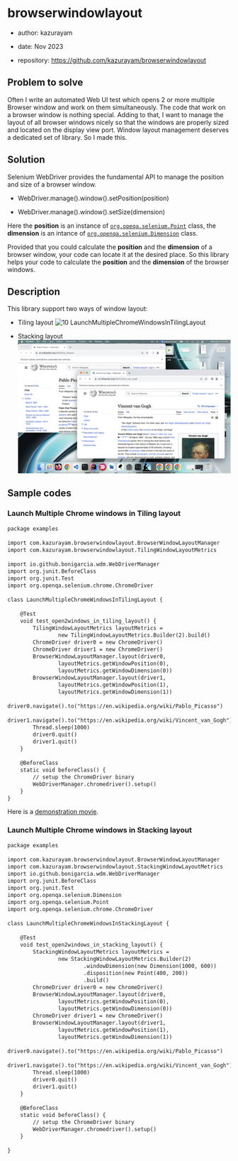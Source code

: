 # browserwindowlayout

-   author: kazurayam

-   date: Nov 2023

-   repository: <https://github.com/kazurayam/browserwindowlayout>

## Problem to solve

Often I write an automated Web UI test which opens 2 or more multiple Browser window and work on them simultaneously. The code that work on a browser window is nothing special. Adding to that, I want to manage the layout of all browser windows nicely so that the windows are properly sized and located on the display view port. Window layout management deserves a dedicated set of library. So I made this.

## Solution

Selenium WebDriver provides the fundamental API to manage the position and size of a browser window.

-   WebDriver.manage().window().setPosition(position)

-   WebDriver.manage().window().setSize(dimension)

Here the **position** is an instance of [`org.opeqa.selenium.Point`](https://javadoc.io/doc/org.seleniumhq.selenium/selenium-api/latest/org/openqa/selenium/Point.html) class, the **dimension** is an intance of [`org.openqa.selenium.Dimension`](https://javadoc.io/doc/org.seleniumhq.selenium/selenium-api/latest/org/openqa/selenium/Dimension.html) class.

Provided that you could calculate the **position** and the **dimension** of a browser window, your code can locate it at the desired place. So this library helps your code to calculate the **position** and the **dimension** of the browser windows.

## Description

This library support two ways of window layout:

-   Tiling layout
    ![10 LaunchMultipleChromeWindowsInTilingLayout](images/10_LaunchMultipleChromeWindowsInTilingLayout.png)

-   Stacking layout
    ![20 LaunchMultipleChromeWindowsInStackingLayout](images/20_LaunchMultipleChromeWindowsInStackingLayout.png)

## Sample codes

### Launch Multiple Chrome windows in Tiling layout

    package examples

    import com.kazurayam.browserwindowlayout.BrowserWindowLayoutManager
    import com.kazurayam.browserwindowlayout.TilingWindowLayoutMetrics

    import io.github.bonigarcia.wdm.WebDriverManager
    import org.junit.BeforeClass
    import org.junit.Test
    import org.openqa.selenium.chrome.ChromeDriver

    class LaunchMultipleChromeWindowsInTilingLayout {

        @Test
        void test_open2windows_in_tiling_layout() {
            TilingWindowLayoutMetrics layoutMetrics =
                    new TilingWindowLayoutMetrics.Builder(2).build()
            ChromeDriver driver0 = new ChromeDriver()
            ChromeDriver driver1 = new ChromeDriver()
            BrowserWindowLayoutManager.layout(driver0,
                    layoutMetrics.getWindowPosition(0),
                    layoutMetrics.getWindowDimension(0))
            BrowserWindowLayoutManager.layout(driver1,
                    layoutMetrics.getWindowPosition(1),
                    layoutMetrics.getWindowDimension(1))
            driver0.navigate().to("https://en.wikipedia.org/wiki/Pablo_Picasso")
            driver1.navigate().to("https://en.wikipedia.org/wiki/Vincent_van_Gogh")
            Thread.sleep(1000)
            driver0.quit()
            driver1.quit()
        }

        @BeforeClass
        static void beforeClass() {
            // setup the ChromeDriver binary
            WebDriverManager.chromedriver().setup()
        }
    }

Here is a [demonstration movie](https://drive.google.com/file/d/1sx57ywf4yVqNO4sCHZ8FWsBcHTz9jo9G/view?usp=sharing).

### Launch Multiple Chrome windows in Stacking layout

    package examples

    import com.kazurayam.browserwindowlayout.BrowserWindowLayoutManager
    import com.kazurayam.browserwindowlayout.StackingWindowLayoutMetrics
    import io.github.bonigarcia.wdm.WebDriverManager
    import org.junit.BeforeClass
    import org.junit.Test
    import org.openqa.selenium.Dimension
    import org.openqa.selenium.Point
    import org.openqa.selenium.chrome.ChromeDriver

    class LaunchMultipleChromeWindowsInStackingLayout {

        @Test
        void test_open2windows_in_stacking_layout() {
            StackingWindowLayoutMetrics layoutMetrics =
                    new StackingWindowLayoutMetrics.Builder(2)
                            .windowDimension(new Dimension(1000, 600))
                            .disposition(new Point(400, 200))
                            .build()
            ChromeDriver driver0 = new ChromeDriver()
            BrowserWindowLayoutManager.layout(driver0,
                    layoutMetrics.getWindowPosition(0),
                    layoutMetrics.getWindowDimension(0))
            ChromeDriver driver1 = new ChromeDriver()
            BrowserWindowLayoutManager.layout(driver1,
                    layoutMetrics.getWindowPosition(1),
                    layoutMetrics.getWindowDimension(1))
            driver0.navigate().to("https://en.wikipedia.org/wiki/Pablo_Picasso")
            driver1.navigate().to("https://en.wikipedia.org/wiki/Vincent_van_Gogh")
            Thread.sleep(1000)
            driver0.quit()
            driver1.quit()
        }

        @BeforeClass
        static void beforeClass() {
            // setup the ChromeDriver binary
            WebDriverManager.chromedriver().setup()
        }

    }
